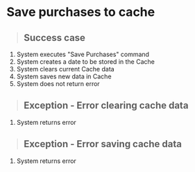 # Save purchases to cache

> ## Success case
1. System executes "Save Purchases" command
2. System creates a date to be stored in the Cache
3. System clears current Cache data
4. System saves new data in Cache
5. System does not return error

> ## Exception - Error clearing cache data
1. System returns error

> ## Exception - Error saving cache data
1. System returns error